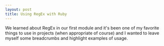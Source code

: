 ```yaml
---
layout: post
title: Using RegEx with Ruby
---
```


We learned about RegEx in our first module and it's been one of my
favorite things to use in projects (when appropriate of course) and I
wanted to leave myself some breadcrumbs and highlight examples of usage.



